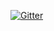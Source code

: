 [![Gitter](https://badges.gitter.im/Join%20Chat.svg)](https://gitter.im/CSE_442/CodeFarmer?utm_source=badge&utm_medium=badge&utm_campaign=pr-badge&utm_content=badge)

